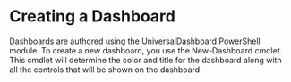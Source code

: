 # Creating a Dashboard

Dashboards are authored using the UniversalDashboard PowerShell module. To create a new dashboard, you use the New-Dashboard cmdlet. This cmdlet will determine the color and title for the dashboard along with all the controls that will be shown on the dashboard. 



